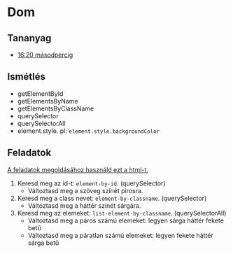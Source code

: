 # Dom

## Tananyag

- [16:20 másodpercig](https://www.youtube.com/watch?v=48U-FYn3KQM)

## Ismétlés

- getElementById
- getElementsByName
- getElementsByClassName
- querySelector
- querySelectorAll
- element.style. pl: `element.style.backgroundColor`

## Feladatok

[A feladatok megoldásához használd ezt a html-t.](./dom.html)

1. Keresd meg az id-t: `element-by-id`. (querySelector)
    - Változtasd meg a szöveg színét pirosra.
2. Keresd meg a class nevet: `element-by-classname`. (querySelector)
    - Változtasd meg a háttér színét sárgára.
3. Keresd meg az elemeket: `list-element-by-classname`. (querySelectorAll)
    - Változtasd meg a páros számú elemeket: legyen sárga háttér fekete betű
    - Változtasd meg a páratlan számú elemeket: legyen fekete háttér sárga betű
